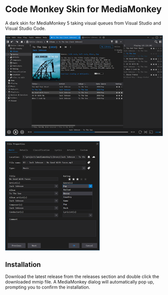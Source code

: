 # Code Monkey Skin for MediaMonkey
A dark skin for MediaMonkey 5 taking visual queues from Visual Studio and Visual Studio Code.

![](images/preview-mainwindow.png)

<img src="images/preview-properties.png" width="60%">


## Installation
Download the latest release from the releases section and double click the downloaded mmip file. A MediaMonkey dialog will automatically pop up, prompting you to confirm the installation.